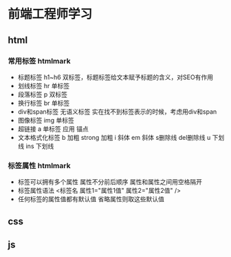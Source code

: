 # 前端工程师学习
## html     
### 常用标签 htmlmark
* 标题标签 h1~h6 双标签，标题标签给文本赋予标题的含义，对SEO有作用
* 划线标签 hr 单标签
* 段落标签 p 双标签
* 换行标签 br 单标签
* div和span标签 无语义标签 实在找不到标签表示的时候，考虑用div和span
* 图像标签 img 单标签
* 超链接 a 单标签 应用 锚点
* 文本格式化标签
  b 加粗 strong 加粗 i 斜体 em 斜体 s删除线 del删除线 u 下划线 ins 下划线 
### 标签属性 htmlmark
* 标签可以拥有多个属性 属性不分前后顺序 属性和属性之间用空格隔开
* 标签属性语法  <标签名  属性1="属性1值"  属性2="属性2值" />
* 任何标签的属性值都有默认值 省略属性则取这些默认值 
## css

## js